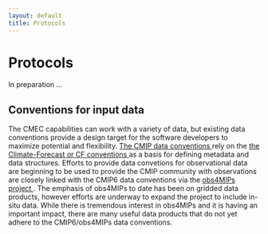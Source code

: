 ```yaml
---
layout: default
title: Protocols
---
```


# Protocols

In preparation ...

Conventions for input data
------

The CMEC capabilities can work with a variety of data, but existing data conventions provide a design target for the software developers to maximize potential and flexibility.  <a href="https://pcmdi.llnl.gov/CMIP6/Guide/modelers.html#5-model-output-requirements"> The CMIP data conventions </a> rely on the <a href="http://cfconventions.org/"> the Climate-Forecast or CF conventions </a> as a basis for defining metadata and data structures.  Efforts to provide data convetions for observational data are beginning to be used to provide the CMIP community with observations are closely linked with the CMIP6 data conventions via the <a href="https://www.earthsystemcog.org/projects/obs4mips"> obs4MIPs project </a>.  The emphasis of obs4MIPs to date has been on gridded data products, however efforts are underway to expand the project to include in-situ data.  While there is tremendous interest in obs4MIPs and it is having an important impact, there are many useful data products that do not yet adhere to the CMIP6/obs4MIPs data conventions.
